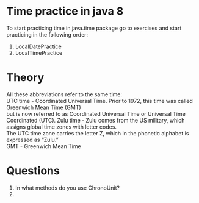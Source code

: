 
# Time practice in java 8

To start practicing time in java.time package go to exercises and start practicing in the following order:

1. LocalDatePractice
2. LocalTimePractice

# Theory 

All these abbreviations refer to the same time: </br>
    UTC time - Coordinated Universal Time. Prior to 1972, this time was called Greenwich Mean Time (GMT) </br>
    but is now referred to as Coordinated Universal Time or Universal Time Coordinated (UTC).
    Zulu time - Zulu comes from the US military, which assigns global time zones with letter codes. </br>
    The UTC time zone carries the letter Z, which in the phonetic alphabet is expressed as “Zulu.” </br>
    GMT - Greenwich Mean Time


# Questions

1. In what methods do you use ChronoUnit?
2. 
